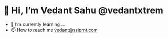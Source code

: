 # 👋 Hi, I’m Vedant Sahu @vedantxtrem
- 🌱 I’m currently learning ...
- 📫 How to reach me vedant@ssipmt.com
<!--- 👀 I’m interested in ...
- 🌱 I’m currently learning ...
- 💞️ I’m looking to collaborate on ...
- 😄 Pronouns: ...
- ⚡ Fun fact: ...
---!>


<!---
vedantxtrem/vedantxtrem is a ✨ special ✨ repository because its `README.md` (this file) appears on your GitHub profile.
You can click the Preview link to take a look at your changes.
--->
